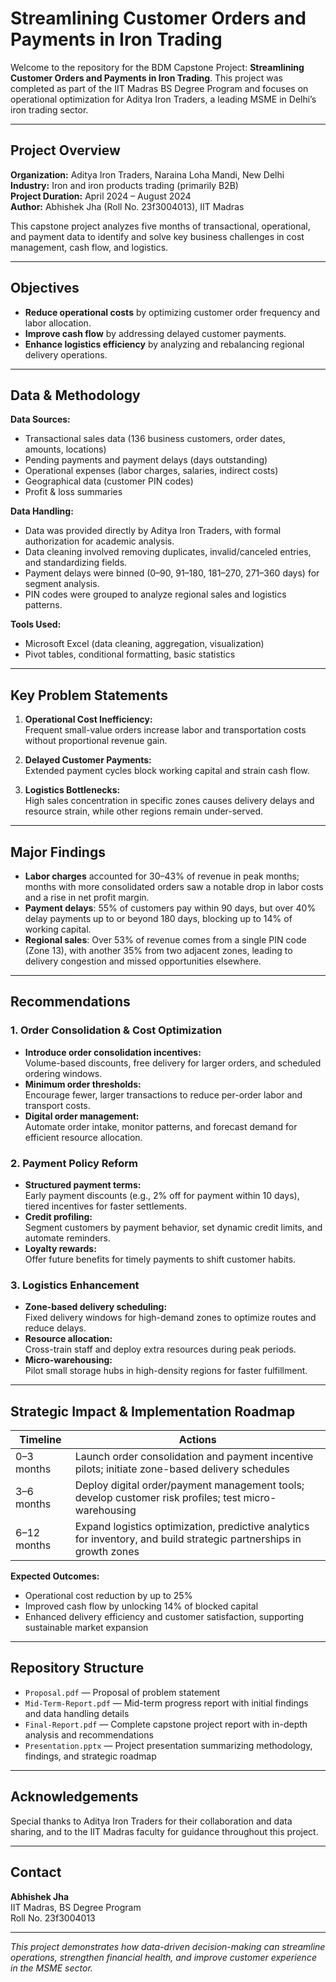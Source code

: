 # Streamlining Customer Orders and Payments in Iron Trading

Welcome to the repository for the BDM Capstone Project: **Streamlining Customer Orders and Payments in Iron Trading**. This project was completed as part of the IIT Madras BS Degree Program and focuses on operational optimization for Aditya Iron Traders, a leading MSME in Delhi’s iron trading sector.

---

## Project Overview

**Organization:** Aditya Iron Traders, Naraina Loha Mandi, New Delhi  
**Industry:** Iron and iron products trading (primarily B2B)  
**Project Duration:** April 2024 – August 2024  
**Author:** Abhishek Jha (Roll No. 23f3004013), IIT Madras

This capstone project analyzes five months of transactional, operational, and payment data to identify and solve key business challenges in cost management, cash flow, and logistics.

---

## Objectives

- **Reduce operational costs** by optimizing customer order frequency and labor allocation.
- **Improve cash flow** by addressing delayed customer payments.
- **Enhance logistics efficiency** by analyzing and rebalancing regional delivery operations.

---

## Data & Methodology

**Data Sources:**
- Transactional sales data (136 business customers, order dates, amounts, locations)
- Pending payments and payment delays (days outstanding)
- Operational expenses (labor charges, salaries, indirect costs)
- Geographical data (customer PIN codes)
- Profit & loss summaries

**Data Handling:**
- Data was provided directly by Aditya Iron Traders, with formal authorization for academic analysis.
- Data cleaning involved removing duplicates, invalid/canceled entries, and standardizing fields.
- Payment delays were binned (0–90, 91–180, 181–270, 271–360 days) for segment analysis.
- PIN codes were grouped to analyze regional sales and logistics patterns.

**Tools Used:**
- Microsoft Excel (data cleaning, aggregation, visualization)
- Pivot tables, conditional formatting, basic statistics

---

## Key Problem Statements

1. **Operational Cost Inefficiency:**  
   Frequent small-value orders increase labor and transportation costs without proportional revenue gain.

2. **Delayed Customer Payments:**  
   Extended payment cycles block working capital and strain cash flow.

3. **Logistics Bottlenecks:**  
   High sales concentration in specific zones causes delivery delays and resource strain, while other regions remain under-served.

---

## Major Findings

- **Labor charges** accounted for 30–43% of revenue in peak months; months with more consolidated orders saw a notable drop in labor costs and a rise in net profit margin.
- **Payment delays**: 55% of customers pay within 90 days, but over 40% delay payments up to or beyond 180 days, blocking up to 14% of working capital.
- **Regional sales**: Over 53% of revenue comes from a single PIN code (Zone 13), with another 35% from two adjacent zones, leading to delivery congestion and missed opportunities elsewhere.

---

## Recommendations

### 1. Order Consolidation & Cost Optimization
- **Introduce order consolidation incentives:**  
  Volume-based discounts, free delivery for larger orders, and scheduled ordering windows.
- **Minimum order thresholds:**  
  Encourage fewer, larger transactions to reduce per-order labor and transport costs.
- **Digital order management:**  
  Automate order intake, monitor patterns, and forecast demand for efficient resource allocation.

### 2. Payment Policy Reform
- **Structured payment terms:**  
  Early payment discounts (e.g., 2% off for payment within 10 days), tiered incentives for faster settlements.
- **Credit profiling:**  
  Segment customers by payment behavior, set dynamic credit limits, and automate reminders.
- **Loyalty rewards:**  
  Offer future benefits for timely payments to shift customer habits.

### 3. Logistics Enhancement
- **Zone-based delivery scheduling:**  
  Fixed delivery windows for high-demand zones to optimize routes and reduce delays.
- **Resource allocation:**  
  Cross-train staff and deploy extra resources during peak periods.
- **Micro-warehousing:**  
  Pilot small storage hubs in high-density regions for faster fulfillment.

---

## Strategic Impact & Implementation Roadmap

| Timeline      | Actions                                                                 |
|---------------|------------------------------------------------------------------------|
| 0–3 months    | Launch order consolidation and payment incentive pilots; initiate zone-based delivery schedules |
| 3–6 months    | Deploy digital order/payment management tools; develop customer risk profiles; test micro-warehousing |
| 6–12 months   | Expand logistics optimization, predictive analytics for inventory, and build strategic partnerships in growth zones |

**Expected Outcomes:**
- Operational cost reduction by up to 25%
- Improved cash flow by unlocking 14% of blocked capital
- Enhanced delivery efficiency and customer satisfaction, supporting sustainable market expansion

---

## Repository Structure

- `Proposal.pdf` — Proposal of problem statement
- `Mid-Term-Report.pdf` — Mid-term progress report with initial findings and data handling details
- `Final-Report.pdf` — Complete capstone project report with in-depth analysis and recommendations
- `Presentation.pptx` — Project presentation summarizing methodology, findings, and strategic roadmap

---

## Acknowledgements

Special thanks to Aditya Iron Traders for their collaboration and data sharing, and to the IIT Madras faculty for guidance throughout this project.

---

## Contact

**Abhishek Jha**  
IIT Madras, BS Degree Program  
Roll No. 23f3004013  

---

*This project demonstrates how data-driven decision-making can streamline operations, strengthen financial health, and improve customer experience in the MSME sector.*
